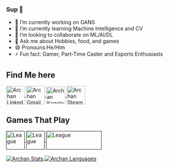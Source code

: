 ### Sup :metal:


- 🔭 I’m currently working on GANS 
- 🌱 I’m currently learning Machine Intelligence and CV
- 👯 I’m looking to collaborate on ML/AI/DL
- 💬 Ask me about Hobbies, food, and games
- 😄 Pronouns:He/Him 
- ⚡ Fun fact: Gamer, Part-Time Caster and Esports Enthusiasts

<p align="left">
<h2 align="left">Find Me here</h2>
<a href="https://www.linkedin.com/in/archanghosh/">
  <img align="center" height=50 width=50 src="https://img.icons8.com/ios/452/linkedin.png" alt="Archan Linkedin"/>
</a>
<a href="https://gharchan@gmail.com">
  <img align="center" height=50 width=50 src="https://image.flaticon.com/icons/png/512/60/60543.png" alt="Archan Gmail"/>
</a>
<a href="https://www.kaggle.com/archanghosh">
  <img align="center" height=46 width=52 src="https://cdn1.iconfinder.com/data/icons/logos-and-brands-3/512/189_Kaggle_logo_logos-512.png" alt="Archan Kaggle"/>
</a>
<a href="https://steamcommunity.com/id/quantamphysx">
  <img align="center" height=50 width=50 src="https://cdn3.iconfinder.com/data/icons/popular-services-brands-vol-2/512/steam-512.png" alt="Archan Steam"/>
</a>
</p>
<p align="left">
  <h2 align="left">Games That Play</h2>
  <a href="">
  <img align="center" height=50 width=50 src="https://logodownload.org/wp-content/uploads/2014/09/lol-league-of-Legends-logo-3.png" alt="League"/>
</a>
<a href="">
  <img align="center" height=50 width=50 src="https://w7.pngwing.com/pngs/361/42/png-transparent-dota-2-dota-2-league-of-legends-the-international-video-game-axe-logo-game-logo-international.png" alt="League"/>
</a>
<a href="">
  <img align="center" height=50 width=150 src="https://www.pngkit.com/png/full/308-3083447_logo-kaeo-r6-pro-league-logo.png" color="black" alt="League"/>
</a>
</p>



<a href="">
  <img align="center" src="https://github-readme-stats.vercel.app/api?username=ArchanGhosh&show_icons=true&theme=synthwave" alt="Archan Stats"/>
</a>

<a href="">
  <img align="center" src="https://github-readme-stats.vercel.app/api/top-langs/?username=ArchanGhosh&layout=compact&theme=synthwave" alt="Archan Languages"/>
</a>

